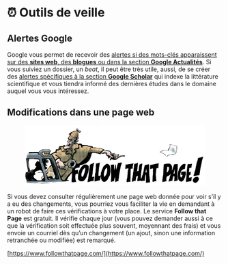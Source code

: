 # ⏰ Outils de veille

## Alertes Google <a href="#7293" id="7293"></a>

Google vous permet de recevoir des [alertes si des mots-clés apparaissent sur des **sites web**, des **blogues** ou dans la section **Google Actualités**](https://www.google.ca/alerts). Si vous suiviez un dossier, un _beat_, il peut être très utile, aussi, de se créer des [alertes spécifiques à la section **Google Scholar**](https://scholar.google.ca/scholar\_alerts?view\_op=list\_alerts\&hl=fr) qui indexe la littérature scientifique et vous tiendra informé des dernières études dans le domaine auquel vous vous intéressez.

## Modifications dans une page web <a href="#7293" id="7293"></a>

<figure><img src="../.gitbook/assets/suivez.jpg" alt=""><figcaption></figcaption></figure>

Si vous devez consulter régulièrement une page web donnée pour voir s’il y a eu des changements, vous pourriez vous faciliter la vie en demandant à un robot de faire ces vérifications à votre place. Le service **Follow that Page** est gratuit. Il vérifie chaque jour (vous pouvez demander aussi à ce que la vérification soit effectuée plus souvent, moyennant des frais) et vous envoie un courriel dès qu’un changement (un ajout, sinon une information retranchée ou modifiée) est remarqué.

[https://www.followthatpage.com/](https://www.followthatpage.com/)

